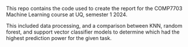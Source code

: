 This repo contains the code used to create the report for the COMP7703 Machine Learning course at UQ, semester 1 2024. 

This included data processing, and a comparison between KNN, random forest, and support vector classifier models to determine which had the highest prediction power for the given task. 
